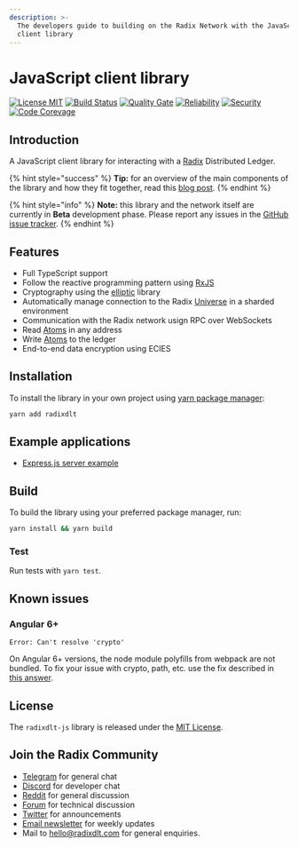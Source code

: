 ```yaml
---
description: >-
  The developers guide to building on the Radix Network with the JavaScript
  client library
---
```


# JavaScript client library

[![License MIT](https://img.shields.io/badge/license-MIT-blue.svg)](https://github.com/radixdlt/radixdlt-js/blob/master/LICENSE) [![Build Status](https://travis-ci.com/radixdlt/radixdlt-js.svg?branch=develop)](https://travis-ci.com/radixdlt/radixdlt-js) [![Quality Gate](https://sonarcloud.io/api/project_badges/measure?project=radixdlt-js&metric=alert_status)](https://sonarcloud.io/dashboard?id=radixdlt-js) [![Reliability](https://sonarcloud.io/api/project_badges/measure?project=radixdlt-js&metric=reliability_rating)](https://sonarcloud.io/component_measures?id=radixdlt-js&metric=reliability_rating) [![Security](https://sonarcloud.io/api/project_badges/measure?project=radixdlt-js&metric=security_rating)](https://sonarcloud.io/component_measures?id=radixdlt-js&metric=security_rating) [![Code Corevage](https://sonarcloud.io/api/project_badges/measure?project=radixdlt-js&metric=coverage)](https://sonarcloud.io/component_measures?id=radixdlt-js&metric=Coverage)

## Introduction

A JavaScript client library for interacting with a [Radix](https://www.radixdlt.com/) Distributed Ledger.

{% hint style="success" %}
**Tip:** for an overview of the main components of the library and how they fit together, read this [blog post](https://www.radixdlt.com/post/introducing-the-radix-javascript-library).
{% endhint %}

{% hint style="info" %}
**Note:** this library and the network itself are currently in **Beta** development phase. Please report any issues in the [GitHub issue tracker](https://github.com/radixdlt/radixdlt-js/issues).
{% endhint %}

## Features

* Full TypeScript support
* Follow the reactive programming pattern using [RxJS](https://rxjs-dev.firebaseapp.com/)​
* Cryptography using the [elliptic](https://github.com/indutny/elliptic) library
* Automatically manage connection to the Radix [Universe](https://docs.radixdlt.com/alpha/learn/glossary#universe) in a sharded environment
* Communication with the Radix network usign RPC over WebSockets
* Read [Atoms](https://docs.radixdlt.com/alpha/learn/glossary#atoms) in any address
* Write [Atoms](https://docs.radixdlt.com/alpha/learn/glossary#atoms) to the ledger
* End-to-end data encryption using ECIES

## Installation

To install the library in your own project using [yarn package manager](https://yarnpkg.com/):

```bash
yarn add radixdlt
```

## Example applications

* ​​[Express.js server example](https://github.com/radixdlt/radixdlt-js-server-example)​

## Build

To build the library using your preferred package manager, run:

```bash
yarn install && yarn build
```

### Test

Run tests with `yarn test`.

## Known issues

### Angular 6+

```text
Error: Can't resolve 'crypto'
```

On Angular 6+ versions, the node module polyfills from webpack are not bundled. To fix your issue with crypto, path, etc. use the fix described in [this answer](https://github.com/angular/angular-cli/issues/1548#issuecomment-427653778).

## License

The `radixdlt-js` library is released under the [MIT License](https://github.com/radixdlt/radixdlt-js/blob/master/LICENSE).

## Join the Radix Community  <a id="join-the-radix-community"></a>

* ​[Telegram](https://t.me/radix_dlt) for general chat
* ​[Discord](https://discord.gg/7Q7HSZZ) for developer chat
* ​[Reddit](https://reddit.com/r/radix) for general discussion
* ​[Forum](https://forum.radixdlt.com/) for technical discussion
* ​[Twitter](https://twitter.com/radixdlt) for announcements
* ​[Email newsletter](https://radixdlt.typeform.com/to/nyKvMV) for weekly updates
* Mail to [hello@radixdlt.com](mailto:info@radixdlt.com) for general enquiries.


